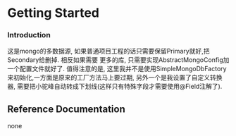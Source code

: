 # Getting Started

### Introduction
这是mongo的多数据源, 如果普通项目工程的话只需要保留Primary就好,把Secondary给删掉. 相反如果需要
更多的库, 只需要实现AbstractMongoConfig加一个配置文件就好了.
值得注意的是, 这里我并不是使用SimpleMongoDbFactory来初始化,一方面是原来的工厂方法马上要过期,
另外一个是我设置了自定义转换器, 需要把小驼峰自动转成下划线(这样只有特殊字段才需要使用@Field注解了).


## Reference Documentation
none